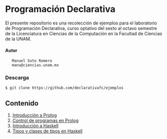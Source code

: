 # Programación Declarativa

El presente repositorio es una recolección de ejemplos para el laboratorio de Programación Declarativa, curso optativo del sexto al octavo semestre de la Licenciatura en Ciencias de la Computación en la Facultad de Ciencias de la UNAM.

#### Autor
```
   Manuel Soto Romero
   manu@ciencias.unam.mx
```

### Descarga

```shell
$ git clone https://github.com/declarativafc/ejemplos
```

## Contenido

1. [Introducción a Prolog](https://github.com/declarativafc/ejemplos/tree/master/ejemplos01)
2. [Control de programas en Prolog](https://github.com/declarativafc/ejemplos/tree/master/ejemplos02)
3. [Introducción a Haskell](https://github.com/declarativafc/ejemplos/tree/master/ejemplos03)
4. [Tipos y clases de tipos en Haskell](https://github.com/declarativafc/ejemplos/tree/master/ejemplos04)

